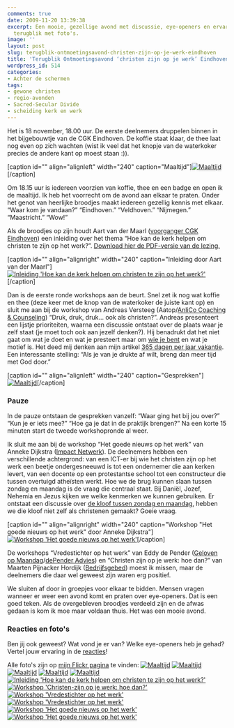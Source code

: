 ```yaml
---
comments: true
date: 2009-11-20 13:39:38
excerpt: Een mooie, gezellige avond met discussie, eye-openers en ervaringen. Een
  terugblik met foto's.
image: ''
layout: post
slug: terugblik-ontmoetingsavond-christen-zijn-op-je-werk-eindhoven
title: 'Terugblik Ontmoetingsavond ‘christen zijn op je werk’ Eindhoven '
wordpress_id: 514
categories:
- Achter de schermen
tags:
- gewone christen
- regio-avonden
- Sacred-Secular Divide
- scheiding kerk en werk
---
```


Het is 18 november, 18.00 uur. De eerste deelnemers druppelen binnen in het bijgebouwtje van de CGK Eindhoven. De koffie staat klaar, de thee laat nog even op zich wachten (wist ik veel dat het knopje van de waterkoker precies de andere kant op moest staan :)).

[caption id="" align="alignleft" width="240" caption="Maaltijd"][![Maaltijd](http://farm3.static.flickr.com/2651/4117069817_f1822e7e6a_m.jpg)](http://www.flickr.com/photos/leonderijke/4117069817/)[/caption]

Om 18.15 uur is iedereen voorzien van koffie, thee en een badge en open ik de maaltijd. Ik heb het voorrecht om de avond aan elkaar te praten. Onder het genot van heerlijke broodjes maakt iedereen gezellig kennis met elkaar. “Waar kom je vandaan?” “Eindhoven.” “Veldhoven.” “Nijmegen.” “Maastricht.” “Wow!”

Als de broodjes op zijn houdt Aart van der Maarl ([voorganger CGK Eindhoven](http://www.cgkehv.nl/)) een inleiding over het thema “Hoe kan de kerk helpen om christen te zijn op het werk?”. [Download hier de PDF-versie van de lezing.](/files/2009/11/Lezing-Aart-vd-Maarl.pdf)



[caption id="" align="alignright" width="240" caption="Inleiding door Aart van der Maarl"][![Inleiding 'Hoe kan de kerk helpen om christen te zijn op het werk?'](http://farm3.static.flickr.com/2570/4117851354_6ea5dff057_m.jpg)](http://www.flickr.com/photos/leonderijke/4117851354/)[/caption]

Dan is de eerste ronde workshops aan de beurt. Snel zet ik nog wat koffie en thee (deze keer met de knop van de waterkoker de juiste kant op) en sluit me aan bij de workshop van Andreas Versteeg (Aatop/[AnliCo Coaching & Counseling](http://www.anlico.nl/)) “Druk, druk, druk… ook als christen?”. Andreas presenteert een lijstje prioriteiten, waarna een discussie ontstaat over de plaats waar je zelf staat (je moet toch ook aan jezelf denken?). Hij benadrukt dat het niet gaat om wat je doet en wat je presteert maar om [wie je bent](/2009/11/09/kijk-eens-wat-vaker-in-de-spiegel/) en wat je motief is. Het deed mij denken aan mijn artikel [365 dagen per jaar vakantie](/2009/09/03/365-dagen-per-jaar-vakantie/). Een interessante stelling: “Als je van je drukte af wilt, breng dan meer tijd met God door.”

[caption id="" align="alignleft" width="240" caption="Gesprekken"][![Maaltijd](http://farm3.static.flickr.com/2686/4117849692_d96683c746_m.jpg)](http://www.flickr.com/photos/leonderijke/4117849692/)[/caption]



### Pauze


In de pauze ontstaan de gesprekken vanzelf: “Waar ging het bij jou over?” “Kun je er iets mee?” “Hoe ga je dat in de praktijk brengen?” Na een korte 15 minuten start de tweede workshopronde al weer.

Ik sluit me aan bij de workshop “Het goede nieuws op het werk” van Anneke Dijkstra ([Impact Netwerk](http://www.impactnetwerk.nl/)). De deelnemers hebben een verschillende achtergrond: van een ICT-er bij wie het christen zijn op het werk een beetje ondergesneeuwd is tot een ondernemer die aan kerken levert, van een docente op een protestantse school tot een constructeur die tussen overtuigd atheïsten werkt. Hoe we de brug kunnen slaan tussen zondag en maandag is de vraag die centraal staat. Bij Daniël, Jozef, Nehemia en Jezus kijken we welke kenmerken we kunnen gebruiken. Er ontstaat een discussie over [de kloof tussen zondag en maandag](/2009/07/23/de-scheiding-van-kerk-en-werk/), hebben we die kloof niet zelf als christenen gemaakt? Goeie vraag.

[caption id="" align="alignright" width="240" caption="Workshop "Het goede nieuws op het werk" door Anneke Dijkstra"][![Workshop 'Het goede nieuws op het werk'](http://farm3.static.flickr.com/2536/4117088485_58594823c7_m.jpg)](http://www.flickr.com/photos/leonderijke/4117088485/)[/caption]

De workshops “Vredestichter op het werk” van Eddy de Pender ([Geloven op Maandag](http://www.gelovenopmaandag.nl/)/[dePender Advies](http://www.depender.org/)) en “Christen zijn op je werk: hoe dan?” van Maarten Pijnacker Hordijk ([Bedrijfsgebed](http://www.bedrijfsgebed.nl/)) moest ik missen, maar de deelnemers die daar wel geweest zijn waren erg positief.

We sluiten af door in groepjes voor elkaar te bidden. Mensen vragen wanneer er weer een avond komt en praten over eye-openers. Dat is een goed teken. Als de overgebleven broodjes verdeeld zijn en de afwas gedaan is kom ik moe maar voldaan thuis. Het was een mooie avond.



### Reacties en foto's


Ben jij ook geweest? Wat vond je er van? Welke eye-openers heb je gehad? Vertel jouw ervaring in de [reacties](/2009/11/20/terugblik-ontmoetingsavond-christen-zijn-op-je-werk-eindhoven/#comments)!

Alle foto's zijn op [mijn Flickr pagina](http://www.flickr.com/photos/leonderijke/sets/72157622836320194/detail/) te vinden:
[![Maaltijd](http://farm3.static.flickr.com/2651/4117069817_f1822e7e6a_t.jpg)](http://www.flickr.com/photos/leonderijke/4117069817/) [![Maaltijd](http://farm3.static.flickr.com/2686/4117849692_d96683c746_t.jpg)](http://www.flickr.com/photos/leonderijke/4117849692/) [![Maaltijd](http://farm3.static.flickr.com/2515/4117840350_f8e6b12b57_t.jpg)](http://www.flickr.com/photos/leonderijke/4117840350/) [![Maaltijd](http://farm3.static.flickr.com/2804/4117839944_d5163c6895_t.jpg)](http://www.flickr.com/photos/leonderijke/4117839944/) [![Maaltijd](http://farm3.static.flickr.com/2735/4117848314_029bb2aa85_t.jpg)](http://www.flickr.com/photos/leonderijke/4117848314/) [![Inleiding 'Hoe kan de kerk helpen om christen te zijn op het werk?'](http://farm3.static.flickr.com/2570/4117851354_6ea5dff057_t.jpg)](http://www.flickr.com/photos/leonderijke/4117851354/) [![Workshop 'Christen-zijn op je werk: hoe dan?'](http://farm3.static.flickr.com/2759/4117085193_79619d92b6_t.jpg)](http://www.flickr.com/photos/leonderijke/4117085193/) [![Workshop 'Vredestichter op het werk'](http://farm3.static.flickr.com/2590/4117852820_b903e6872d_t.jpg)](http://www.flickr.com/photos/leonderijke/4117852820/) [![Workshop 'Vredestichter op het werk'](http://farm3.static.flickr.com/2678/4117868676_c1188e549c_t.jpg)](http://www.flickr.com/photos/leonderijke/4117868676/) [![Workshop 'Het goede nieuws op het werk'](http://farm3.static.flickr.com/2536/4117088485_58594823c7_t.jpg)](http://www.flickr.com/photos/leonderijke/4117088485/) [![Workshop 'Het goede nieuws op het werk'](http://farm3.static.flickr.com/2718/4117873010_79eb1767b3_t.jpg)](http://www.flickr.com/photos/leonderijke/4117873010/)
